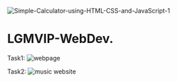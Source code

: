 ![Simple-Calculator-using-HTML-CSS-and-JavaScript-1](https://user-images.githubusercontent.com/73333232/138016900-a2fb57e6-ec11-4b2b-9bdc-b8420d6a7406.png)
# LGMVIP-WebDev.

Task1: ![webpage](https://user-images.githubusercontent.com/73333232/137671205-84718a93-b2c8-4f4d-98cd-436ff0ea9468.png)






Task2: ![music website](https://user-images.githubusercontent.com/73333232/137671280-13461173-3b58-48a7-a70e-e5fe610deb04.png)
